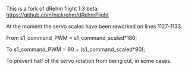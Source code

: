 This is a fork of dRehm flight 1.3 beta: https://github.com/nickrehm/dRehmFlight

At the moment the servo scales have been reworked on lines 1127-1133.

From s1_command_PWM = s1_command_scaled*180;

To s1_command_PWM = 90 + (s1_command_scaled*90);

To prevent half of the servo rotation from being cut, in some cases. 
